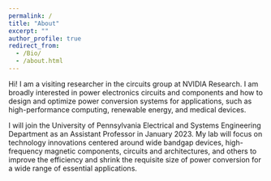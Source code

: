 ```yaml
---
permalink: /
title: "About"
excerpt: ""
author_profile: true
redirect_from: 
  - /Bio/
  - /about.html
---
```


Hi! I am a visiting researcher in the circuits group at NVIDIA Research. I am broadly interested in power electronics circuits and components and how to design and optimize power conversion systems for applications, such as high-performance computing, renewable energy, and medical devices. 

I will join the University of Pennsylvania Electrical and Systems Engineering Department as an Assistant Professor in January 2023. My lab will focus on technology innovations centered around wide bandgap devices, high-frequency magnetic components, circuits and architectures, and others to improve the efficiency and shrink the requisite size of power conversion for a wide range of essential applications.
